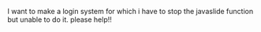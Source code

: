 I want to make a login system 
for which i have to stop the javaslide function but unable to  do it.
please help!!
